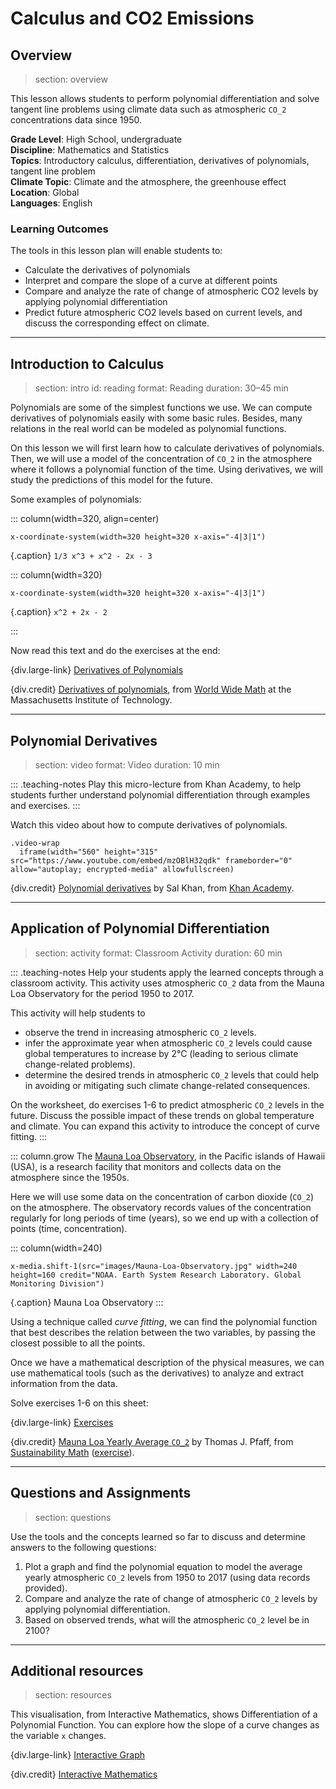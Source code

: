# Calculus and CO2 Emissions

## Overview
> section: overview

This lesson allows students to perform polynomial differentiation and solve
tangent line problems using climate data such as atmospheric `CO_2`
concentrations data since 1950.

__Grade Level__: High School, undergraduate  
__Discipline__: Mathematics and Statistics  
__Topics__: Introductory calculus, differentiation, derivatives of polynomials, tangent line problem  
__Climate Topic__: Climate and the atmosphere, the greenhouse effect  
__Location__: Global  
__Languages__: English  

### Learning Outcomes

The tools in this lesson plan will enable students to:

* Calculate the derivatives of polynomials
* Interpret and compare the slope of a curve at different points
* Compare and analyze the rate of change of atmospheric CO2 levels by applying
  polynomial differentiation
* Predict future atmospheric CO2 levels based on current levels, and discuss the
  corresponding effect on climate.

---

## Introduction to Calculus
> section: intro
> id: reading
> format: Reading
> duration: 30–45 min

Polynomials are some of the simplest functions
we use. We can compute derivatives of polynomials easily with
some basic rules. Besides, many relations in the real world can be modeled as
polynomial functions.

On this lesson we will first learn how to calculate derivatives of polynomials.
Then, we will use a model of the concentration of `CO_2` in the atmosphere where
it follows a polynomial function of the time. Using derivatives, we will study
the predictions of this model for the future.

Some examples of polynomials:

::: column(width=320, align=center)

    x-coordinate-system(width=320 height=320 x-axis="-4|3|1")

{.caption} `1/3 x^3 + x^2 - 2x - 3`

::: column(width=320)

    x-coordinate-system(width=320 height=320 x-axis="-4|3|1")

{.caption} `x^2 + 2x - 2`

:::

Now read this text and do the exercises at the end:

{div.large-link} [Derivatives of Polynomials](/resources/co2-calculus/downloads/WorldWebMath-Derivatives_of_Polynomials.pdf)

{div.credit} [Derivatives of polynomials](http://web.mit.edu/wwmath/calculus/differentiation/polynomials.html), from [World Wide Math](http://web.mit.edu/wwmath/index.html) at the Massachusetts Institute of Technology.

---

## Polynomial Derivatives
> section: video
> format: Video
> duration: 10 min

::: .teaching-notes
Play this micro-lecture from Khan Academy, to help students
further understand polynomial differentiation through examples and exercises.
:::

Watch this video about how to compute derivatives of polynomials.

    .video-wrap
      iframe(width="560" height="315" src="https://www.youtube.com/embed/mzOBlH32qdk" frameborder="0" allow="autoplay; encrypted-media" allowfullscreen)

{div.credit} [Polynomial derivatives](https://www.khanacademy.org/math/ap-calculus-ab/ab-differentiation-1-new/ab-2-6a/v/derivative-properties-and-polynomial-derivatives?v=mzOBlH32qdk) by Sal Khan, from [Khan Academy](https://www.khanacademy.org/).

---

## Application of Polynomial Differentiation
> section: activity
> format: Classroom Activity
> duration: 60 min

::: .teaching-notes
Help your students apply the learned concepts through a classroom activity. This
activity uses atmospheric `CO_2` data from the Mauna Loa Observatory for the period 1950 to 2017.

This activity will help students to
* observe the trend in increasing atmospheric `CO_2` levels.
* infer the approximate year when atmospheric `CO_2` levels could cause global
  temperatures to increase by 2°C (leading to serious climate change-related
  problems).
* determine the desired trends in atmospheric `CO_2` levels that could help in
  avoiding or mitigating such climate change-related consequences.

On the worksheet, do exercises 1-6 to predict atmospheric `CO_2` levels in the
future. Discuss the possible impact of these trends on global temperature and
climate. You can expand this activity to introduce the concept of curve fitting.
:::

::: column.grow
The [Mauna Loa Observatory](https://www.esrl.noaa.gov/gmd/obop/mlo/), in the
Pacific islands of Hawaii (USA), is a research facility that monitors and
collects data on the atmosphere since the 1950s.

Here we will use some data on the concentration of carbon dioxide (`CO_2`) on
the atmosphere. The observatory records values of the concentration regularly
for long periods of time (years), so we end up with a collection of points
(time, concentration).

::: column(width=240)

    x-media.shift-1(src="images/Mauna-Loa-Observatory.jpg" width=240 height=160 credit="NOAA. Earth System Research Laboratory. Global Monitoring Division")

{.caption} Mauna Loa Observatory
:::

Using a technique called _curve fitting_, we can find the polynomial function
that best describes the relation between the two variables, by passing the
closest possible to all the points. 

Once we have a mathematical description of the physical measures, we can use
mathematical tools (such as the derivatives) to analyze and extract information
from the data.

Solve exercises 1-6 on this sheet:

{div.large-link} [Exercises](http://sustainabilitymath.org/word/Mauna-Loa-CO2.docx)

<!-- * You will need this data: [Excel file](http://sustainabilitymath.org/excel/Mauna-Loa-CO2.xlsx) -->

{div.credit} [Mauna Loa Yearly Average `CO_2`](http://sustainabilitymath.org/calculus-materials/) by Thomas J. Pfaff, from [Sustainability Math](http://sustainabilitymath.org/) ([exercise](http://sustainabilitymath.org/word/Mauna-Loa-CO2.docx)).

---

## Questions and Assignments
> section: questions

Use the tools and the concepts learned so far to discuss and determine answers to the following questions:

1. Plot a graph and find the polynomial equation to model the average yearly
   atmospheric `CO_2` levels from 1950 to 2017 (using data records provided).
2. Compare and analyze the rate of change of atmospheric `CO_2` levels by applying
   polynomial differentiation.
3. Based on observed trends, what will the atmospheric `CO_2` level be in 2100?

---

## Additional resources
> section: resources

This visualisation, from Interactive Mathematics, shows Differentiation of a
Polynomial Function. You can explore how the slope of a curve changes as the
variable `x` changes.

{div.large-link} [Interactive Graph](https://www.intmath.com/differentiation/derivative-graphs.php)

{div.credit} [Interactive Mathematics](https://www.intmath.com)
